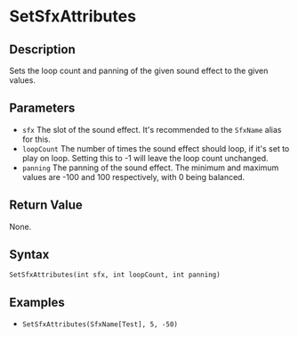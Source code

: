 # SetSfxAttributes

## Description
Sets the loop count and panning of the given sound effect to the given values.

## Parameters

- `sfx`
The slot of the sound effect. It's recommended to the `SfxName` alias for this.
- `loopCount`
The number of times the sound effect should loop, if it's set to play on loop. Setting this to -1 will leave the loop count unchanged.
- `panning`
The panning of the sound effect. The minimum and maximum values are -100 and 100 respectively, with 0 being balanced.

## Return Value
None.

## Syntax 
```SetSfxAttributes(int sfx, int loopCount, int panning)```

## Examples
- ```SetSfxAttributes(SfxName[Test], 5, -50)```